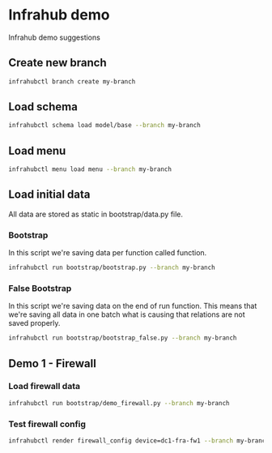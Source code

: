 # Infrahub demo

Infrahub demo suggestions

## Create new branch

```bash
infrahubctl branch create my-branch
```

## Load schema

```bash
infrahubctl schema load model/base --branch my-branch
```

## Load menu

```bash
infrahubctl menu load menu --branch my-branch
```

## Load initial data

All data are stored as static in bootstrap/data.py file.

### Bootstrap

In this script we're saving data per function called function.

```bash
infrahubctl run bootstrap/bootstrap.py --branch my-branch
```

### False Bootstrap

In this script we're saving data on the end of run function.
This means that we're saving all data in one batch what is causing that relations are not saved properly.

```bash
infrahubctl run bootstrap/bootstrap_false.py --branch my-branch
```

## Demo 1 - Firewall

### Load firewall data

```bash
infrahubctl run bootstrap/demo_firewall.py --branch my-branch
```

### Test firewall config

```bash
infrahubctl render firewall_config device=dc1-fra-fw1 --branch my-branch
```
